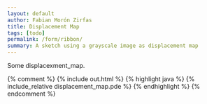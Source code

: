 ```yaml
---
layout: default
author: Fabian Morón Zirfas
title: Displacement Map
tags: [todo]
permalink: /form/ribbon/
summary: A sketch using a grayscale image as displacement map
---
```


Some displacexment_map.

<!-- more -->

{% comment %}
{% include out.html %}
{% highlight java %}
{% include_relative displacement_map.pde %}
{% endhighlight %}
{% endcomment %}


